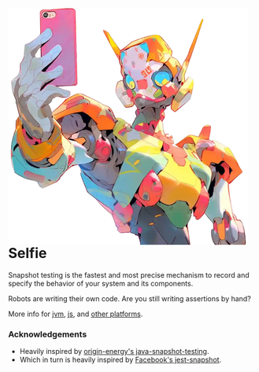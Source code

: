 # <img align="left" src="docs/selfie_logo_only.png"> Selfie 

Snapshot testing is the fastest and most precise mechanism to record and specify the behavior of your system and its components.

Robots are writing their own code. Are you still writing assertions by hand?

More info for [jvm](selfie.diffplug.com/jvm), [js](selfie.diffplug.com/js), and [other platforms](TODO).

### Acknowledgements

- Heavily inspired by [origin-energy's java-snapshot-testing](https://github.com/origin-energy/java-snapshot-testing).
- Which in turn is heavily inspired by [Facebook's jest-snapshot](https://jestjs.io/docs/snapshot-testing).
